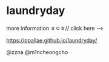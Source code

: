 
# laundryday


more information ㅎㅇㅎ// click here --> 

https://ppallae.github.io/laundryday/

@zzna
@m1ncheongcho

